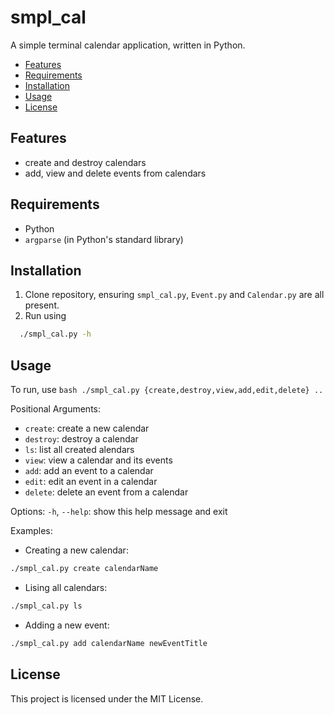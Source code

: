 # smpl_cal
A simple terminal calendar application, written in Python.

- [Features](#features)
- [Requirements](#requirements)
- [Installation](#installation)
- [Usage](#usage)
- [License](#license)


## Features
- create and destroy calendars
- add, view and delete events from calendars

## Requirements
- Python
- `argparse` (in Python's standard library)

## Installation
1. Clone repository, ensuring `smpl_cal.py`, `Event.py` and `Calendar.py` are all present.
2. Run using
```bash
  ./smpl_cal.py -h
```

## Usage
To run, use ```bash
./smpl_cal.py {create,destroy,view,add,edit,delete} ..```


Positional Arguments:
- `create`: create a new calendar
- `destroy`: destroy a calendar
- `ls`: list all created alendars
- `view`: view a calendar and its events
- `add`: add an event to a calendar
- `edit`: edit an event in a calendar
- `delete`: delete an event from a calendar

Options:
  `-h`, `--help`: show this help message and exit

Examples:
- Creating a new calendar:
```bash
./smpl_cal.py create calendarName
```

- Lising all calendars:
```bash
./smpl_cal.py ls
```

- Adding a new event:
```bash
./smpl_cal.py add calendarName newEventTitle
```


## License
This project is licensed under the MIT License.
